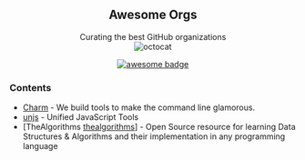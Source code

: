 <div align="center">

## Awesome Orgs
Curating the best GitHub organizations  
![octocat](https://github.githubassets.com/images/icons/emoji/hearts_around.png)

[![awesome badge](https://awesome.re/badge.svg)](https://awesome.re)

</div>

### Contents
- [Charm](https://github.com/charmbracelet) - We build tools to make the command line glamorous.
- [unjs](https://github.com/unjs) - Unified JavaScript Tools
- [TheAlgorithms [thealgorithms](https://github.com/thealgorithms)] - Open Source resource for learning Data Structures & Algorithms and their implementation in any programming language
